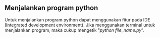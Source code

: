 ## Menjalankan program python

Untuk menjalankan program python dapat menggunakan fitur pada IDE (Integrated development environment). Jika menggunakan terminal untuk menjalankan program, maka cukup mengetik "*python file_name.py*".